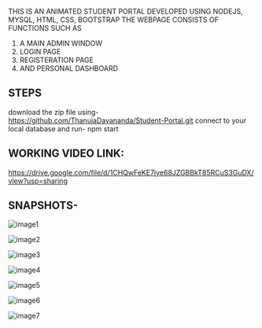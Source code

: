 THIS IS AN ANIMATED STUDENT PORTAL DEVELOPED USING NODEJS, MYSQL, HTML, CSS, BOOTSTRAP
THE WEBPAGE CONSISTS OF FUNCTIONS SUCH AS 
1.	A MAIN ADMIN WINDOW
2.	LOGIN PAGE
3.	REGISTERATION PAGE
4.	AND PERSONAL DASHBOARD
## STEPS
download the zip file using-
https://github.com/ThanujaDayananda/Student-Portal.git
connect to your local database
and run- npm start
## WORKING VIDEO LINK: 
https://drive.google.com/file/d/1CHQwFeKE7iye68JZGBBkT85RCuS3GuDX/view?usp=sharing

## SNAPSHOTS-

![image1](https://github.com/ThanujaDayananda/Student-Portal/assets/76948739/15904f0c-f83b-42e9-8229-a693768166e4)

![image2](https://github.com/ThanujaDayananda/Student-Portal/assets/76948739/4c44c412-45b9-4cbb-92b0-41f5b690249b)

![image3](https://github.com/ThanujaDayananda/Student-Portal/assets/76948739/bde9f402-2f4e-42dd-b97e-7415532e959d)


![image4](https://github.com/ThanujaDayananda/Student-Portal/assets/76948739/ce0af70e-f57b-4fbf-9c36-bd60a259ae00)

![image5](https://github.com/ThanujaDayananda/Student-Portal/assets/76948739/15354ec0-7a5e-4ede-8eb1-7f09fcb8eb7d)

![image6](https://github.com/ThanujaDayananda/Student-Portal/assets/76948739/1887ac3e-eae9-4233-9ea2-2fba9598cba5)

![image7](https://github.com/ThanujaDayananda/Student-Portal/assets/76948739/4228f148-ea1f-41e6-b0ca-4f06f9ca4111)

